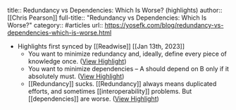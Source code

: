title:: Redundancy vs Dependencies: Which Is Worse? (highlights)
author:: [[Chris Pearson]]
full-title:: "Redundancy vs Dependencies: Which Is Worse?"
category:: #articles
url:: https://yosefk.com/blog/redundancy-vs-dependencies-which-is-worse.html

- Highlights first synced by [[Readwise]] [[Jan 13th, 2023]]
	- You want to minimize redundancy and, ideally, define every piece of knowledge once. ([View Highlight](https://read.readwise.io/read/01gpg5ncys6n086thppqphwzer))
	- You want to minimize dependencies – A should depend on B only if it absolutely must. ([View Highlight](https://read.readwise.io/read/01gpg5ngpyna8cmczdx4jac1n4))
	- [[Redundancy]] sucks. [[Redundancy]] always means duplicated efforts, and sometimes [[interoperability]] problems. But [[dependencies]] are worse. ([View Highlight](https://read.readwise.io/read/01gpg5pzc355wnjj2qqsfmj1wn))